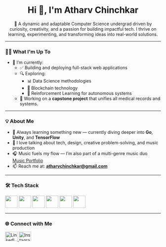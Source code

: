 <h1 align="center">Hi 👋, I'm Atharv Chinchkar</h1>

<p align="center">
  🚀 A dynamic and adaptable Computer Science undergrad driven by curiosity, creativity, and a passion for building impactful tech. I thrive on learning, experimenting, and transforming ideas into real-world solutions.
</p>

---

### 👨‍💻 What I'm Up To

- 🔭 I’m currently:
  - ✅ Building and deploying full-stack web applications
  - 🔍 Exploring:
    - 📊 Data Science methodologies
    - 🔗 Blockchain technology
    - 🧠 Reinforcement Learning for autonomous systems
  - 📁 Working on a **capstone project** that unifies all medical records and systems.

---

### 💡 About Me

- 🌱 Always learning something new — currently diving deeper into **Go**, **Unity**, and **TensorFlow**
- 💬 I love talking about tech, design, creative problem-solving, and music production
- 🎧 Music fuels my flow — I’m also part of a multi-genre music duo <a href="https://www.thisisdualnature.com/" target="_blank">Music Portfolio</a>
- 📫 Reach me at: **atharvchinchkar@gmail.com**

---

### 🛠️ Tech Stack

<p>
  <img src="https://cdn.jsdelivr.net/gh/devicons/devicon/icons/python/python-original.svg" width="40" />
  <img src="https://cdn.jsdelivr.net/gh/devicons/devicon/icons/javascript/javascript-original.svg" width="40" />
  <img src="https://cdn.jsdelivr.net/gh/devicons/devicon/icons/react/react-original.svg" width="40" />
  <img src="https://cdn.jsdelivr.net/gh/devicons/devicon/icons/nodejs/nodejs-original.svg" width="40" />
  <img src="https://cdn.jsdelivr.net/gh/devicons/devicon/icons/mongodb/mongodb-original.svg" width="40" />
  <img src="https://cdn.jsdelivr.net/gh/devicons/devicon/icons/cplusplus/cplusplus-original.svg" width="40" />
</p>

---

### 🌐 Connect with Me

<p>
  <a href="https://www.linkedin.com/in/atharv-chinchkar/" target="_blank">
    <img src="https://cdn.jsdelivr.net/npm/simple-icons@v3/icons/linkedin.svg" alt="LinkedIn" height="30" width="40" />
  </a>
  <a href="https://instagram.com/atharvchinchkar" target="_blank">
    <img src="https://cdn.jsdelivr.net/npm/simple-icons@v3/icons/instagram.svg" alt="Instagram" height="30" width="40" />
  </a>
</p>
